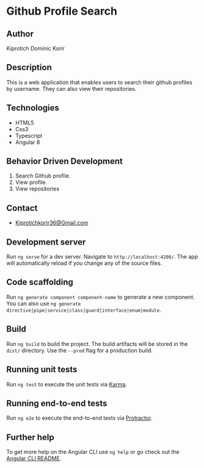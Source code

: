 # Github Profile Search

## Author

  Kiprotich Dominic Korir

## Description

This is a web application that enables users to search their github profiles by username. They can also view their repositories.

## Technologies

- HTML5
- Css3
- Typescript
- Angular 8

## Behavior Driven Development

  1. Search Github profile.
  2. View profile.
  3. View repositories

## Contact

- Kiprotichkorir36@Gmail.com


## Development server

Run `ng serve` for a dev server. Navigate to `http://localhost:4200/`. The app will automatically reload if you change any of the source files.

## Code scaffolding

Run `ng generate component component-name` to generate a new component. You can also use `ng generate directive|pipe|service|class|guard|interface|enum|module`.

## Build

Run `ng build` to build the project. The build artifacts will be stored in the `dist/` directory. Use the `--prod` flag for a production build.

## Running unit tests

Run `ng test` to execute the unit tests via [Karma](https://karma-runner.github.io).

## Running end-to-end tests

Run `ng e2e` to execute the end-to-end tests via [Protractor](http://www.protractortest.org/).

## Further help

To get more help on the Angular CLI use `ng help` or go check out the [Angular CLI README](https://github.com/angular/angular-cli/blob/master/README.md).
